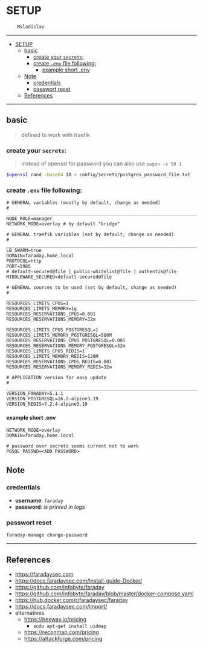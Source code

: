 # SETUP

```sh
    MVladislav
```

---

- [SETUP](#setup)
  - [basic](#basic)
    - [create your `secrets`:](#create-your-secrets)
    - [create `.env` file following:](#create-env-file-following)
      - [example short .env](#example-short-env)
  - [Note](#note)
    - [credentials](#credentials)
    - [passwort reset](#passwort-reset)
  - [References](#references)

---

## basic

> defined to work with traefik

### create your `secrets`:

> instead of openssl for password you can also use `pwgen -s 50 1`

```sh
$openssl rand -base64 18 > config/secrets/postgres_password_file.txt
```

### create `.env` file following:

```env
# GENERAL variables (mostly by default, change as needed)
# ______________________________________________________________________________
NODE_ROLE=manager
NETWORK_MODE=overlay # by default "bridge"

# GENERAL traefik variables (set by default, change as needed)
# ______________________________________________________________________________
LB_SWARM=true
DOMAIN=faraday.home.local
PROTOCOL=http
PORT=5985
# default-secured@file | public-whitelist@file | authentik@file
MIDDLEWARE_SECURED=default-secured@file

# GENERAL sources to be used (set by default, change as needed)
# ______________________________________________________________________________
RESOURCES_LIMITS_CPUS=1
RESOURCES_LIMITS_MEMORY=1g
RESOURCES_RESERVATIONS_CPUS=0.001
RESOURCES_RESERVATIONS_MEMORY=32m

RESOURCES_LIMITS_CPUS_POSTGRESQL=1
RESOURCES_LIMITS_MEMORY_POSTGRESQL=500M
RESOURCES_RESERVATIONS_CPUS_POSTGRESQL=0.001
RESOURCES_RESERVATIONS_MEMORY_POSTGRESQL=32m
RESOURCES_LIMITS_CPUS_REDIS=1
RESOURCES_LIMITS_MEMORY_REDIS=128M
RESOURCES_RESERVATIONS_CPUS_REDIS=0.001
RESOURCES_RESERVATIONS_MEMORY_REDIS=32m

# APPLICATION version for easy update
# ______________________________________________________________________________
VERSION_FARADAY=5.1.1
VERSION_POSTGRESQL=16.2-alpine3.19
VERSION_REDIS=7.2.4-alpine3.19
```

#### example short .env

```env
NETWORK_MODE=overlay
DOMAIN=faraday.home.local

# password over secrets seems current not to work
PGSQL_PASSWD=<ADD_PASSWORD>
```

## Note

### credentials

- **username**: `faraday`
- **password**: _is printed in logs_

### passwort reset

```sh
faraday-manage change-password
```

---

## References

- <https://faradaysec.com>
- <https://docs.faradaysec.com/Install-guide-Docker/>
- <https://github.com/infobyte/faraday>
- <https://github.com/infobyte/faraday/blob/master/docker-compose.yaml>
- <https://hub.docker.com/r/faradaysec/faraday>
- <https://docs.faradaysec.com/import/>
- alternatives
  - <https://hexway.io/pricing>
    - `sudo apt-get install uidmap`
  - <https://reconmap.com/pricing>
  - <https://attackforge.com/pricing>
